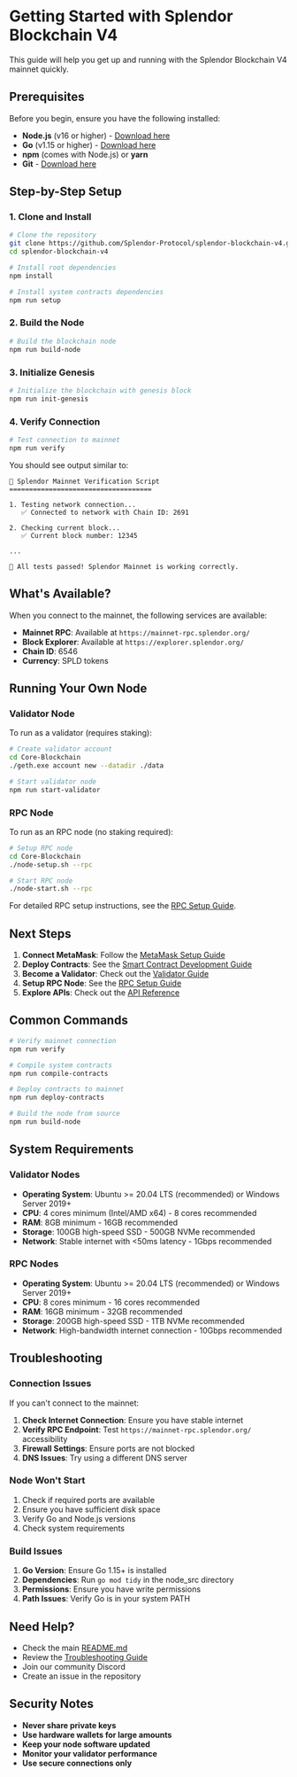 # Getting Started with Splendor Blockchain V4

This guide will help you get up and running with the Splendor Blockchain V4 mainnet quickly.

## Prerequisites

Before you begin, ensure you have the following installed:

- **Node.js** (v16 or higher) - [Download here](https://nodejs.org/)
- **Go** (v1.15 or higher) - [Download here](https://golang.org/dl/)
- **npm** (comes with Node.js) or **yarn**
- **Git** - [Download here](https://git-scm.com/)

## Step-by-Step Setup

### 1. Clone and Install

```bash
# Clone the repository
git clone https://github.com/Splendor-Protocol/splendor-blockchain-v4.git
cd splendor-blockchain-v4

# Install root dependencies
npm install

# Install system contracts dependencies
npm run setup
```

### 2. Build the Node

```bash
# Build the blockchain node
npm run build-node
```

### 3. Initialize Genesis

```bash
# Initialize the blockchain with genesis block
npm run init-genesis
```

### 4. Verify Connection

```bash
# Test connection to mainnet
npm run verify
```

You should see output similar to:
```
🚀 Splendor Mainnet Verification Script
====================================

1. Testing network connection...
   ✅ Connected to network with Chain ID: 2691

2. Checking current block...
   ✅ Current block number: 12345

...

🎉 All tests passed! Splendor Mainnet is working correctly.
```

## What's Available?

When you connect to the mainnet, the following services are available:

- **Mainnet RPC**: Available at `https://mainnet-rpc.splendor.org/`
- **Block Explorer**: Available at `https://explorer.splendor.org/`
- **Chain ID**: 6546
- **Currency**: SPLD tokens

## Running Your Own Node

### Validator Node

To run as a validator (requires staking):

```bash
# Create validator account
cd Core-Blockchain
./geth.exe account new --datadir ./data

# Start validator node
npm run start-validator
```

### RPC Node

To run as an RPC node (no staking required):

```bash
# Setup RPC node
cd Core-Blockchain
./node-setup.sh --rpc

# Start RPC node
./node-start.sh --rpc
```

For detailed RPC setup instructions, see the [RPC Setup Guide](RPC_SETUP_GUIDE.md).

## Next Steps

1. **Connect MetaMask**: Follow the [MetaMask Setup Guide](METAMASK_SETUP.md)
2. **Deploy Contracts**: See the [Smart Contract Development Guide](SMART_CONTRACTS.md)
3. **Become a Validator**: Check out the [Validator Guide](VALIDATOR_GUIDE.md)
4. **Setup RPC Node**: See the [RPC Setup Guide](RPC_SETUP_GUIDE.md)
5. **Explore APIs**: Check out the [API Reference](API_REFERENCE.md)

## Common Commands

```bash
# Verify mainnet connection
npm run verify

# Compile system contracts
npm run compile-contracts

# Deploy contracts to mainnet
npm run deploy-contracts

# Build the node from source
npm run build-node
```

## System Requirements

### Validator Nodes
- **Operating System**: Ubuntu >= 20.04 LTS (recommended) or Windows Server 2019+
- **CPU**: 4 cores minimum (Intel/AMD x64) - 8 cores recommended
- **RAM**: 8GB minimum - 16GB recommended
- **Storage**: 100GB high-speed SSD - 500GB NVMe recommended
- **Network**: Stable internet with <50ms latency - 1Gbps recommended

### RPC Nodes
- **Operating System**: Ubuntu >= 20.04 LTS (recommended) or Windows Server 2019+
- **CPU**: 8 cores minimum - 16 cores recommended
- **RAM**: 16GB minimum - 32GB recommended
- **Storage**: 200GB high-speed SSD - 1TB NVMe recommended
- **Network**: High-bandwidth internet connection - 10Gbps recommended

## Troubleshooting

### Connection Issues

If you can't connect to the mainnet:

1. **Check Internet Connection**: Ensure you have stable internet
2. **Verify RPC Endpoint**: Test `https://mainnet-rpc.splendor.org/` accessibility
3. **Firewall Settings**: Ensure ports are not blocked
4. **DNS Issues**: Try using a different DNS server

### Node Won't Start

1. Check if required ports are available
2. Ensure you have sufficient disk space
3. Verify Go and Node.js versions
4. Check system requirements

### Build Issues

1. **Go Version**: Ensure Go 1.15+ is installed
2. **Dependencies**: Run `go mod tidy` in the node_src directory
3. **Permissions**: Ensure you have write permissions
4. **Path Issues**: Verify Go is in your system PATH

## Need Help?

- Check the main [README.md](../README.md)
- Review the [Troubleshooting Guide](TROUBLESHOOTING.md)
- Join our community Discord
- Create an issue in the repository

## Security Notes

- **Never share private keys**
- **Use hardware wallets for large amounts**
- **Keep your node software updated**
- **Monitor your validator performance**
- **Use secure connections only**
